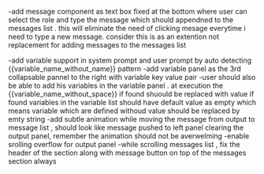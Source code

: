 -add message component as text box fixed at the bottom where user can select the role and type the message which should appendned to the messages list . this will eliminate the need of clicking mesage everytime i need to type a new message. consider this is as an extention not replacement for adding messages to the messages list

-add variable support in system prompt and user prompt by auto detecting {{variable_name_without_name}} pattern
-add variable panel as the 3rd collapsable pannel to the right with variable key value pair 
-user should also be able to add his variables in the variable panel . at execution the {{variable_name_without_space}} if found shuould be replaced with value if found
variables in the variable list should have default value as empty which means variable which are defined withoud value should be replaced by emty string 
-add subtle animation while moving the message from output to message list , should look like message pushed to left panel clearing the output panel, remember the animation should not be averwelming
-enable srolling overflow for output panel
-while scrolling messages list , fix the header of the section along with message button on top of the messages section always